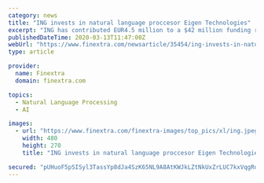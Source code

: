 ```yaml
---
category: news
title: "ING invests in natural language proccesor Eigen Technologies"
excerpt: "ING has contributed EUR4.5 million to a $42 million funding round in natural language processing vendor Eigen Technologies. The investment, made through the bank’s venture capital arm ING Ventures, is part of Eigen’s Series B round announced in November 2019, which also included financing from Goldman Sachs. Eigen’s NLP technology is ..."
publishedDateTime: 2020-03-13T11:47:00Z
webUrl: "https://www.finextra.com/newsarticle/35454/ing-invests-in-natural-language-proccesor-eigen-technologies"
type: article

provider:
  name: Finextra
  domain: finextra.com

topics:
  - Natural Language Processing
  - AI

images:
  - url: "https://www.finextra.com/finextra-images/top_pics/xl/ing.jpeg"
    width: 480
    height: 270
    title: "ING invests in natural language proccesor Eigen Technologies"

secured: "pUHuoF5pSISyl3TassYp8dJa4SzK65NL9A8AtKWJkLZtNkUxZrLUC7kxVqgRu5/51bo2QD6eAdhh1C/FKgRKhGHJUeTqy5okDePCH/sCwaWOTSkK/5fbBj08DMSH84nZ+kYo5AZafiv1AFoJ+P5BMmbIcSGCD7AMDAQ52fltxd74dRPYA1vVeDBT3qhIYO7lPuTd8sXvARcn/Cmcg4vetzLSW+U9ScPMkdWhew8koV0pEk7rXK38LT9cGB1bbJyFuvTgGEyxMo8r1yYQQRjS5piuMc15AnjUXjE9M1UW+73CQIU/CtfDPfPdIqD6wbtY6/zbs8jDSrXsOBqXmZk0Gd4SkL5lVoDcZcPXWESMupEZNmlZ1NjNp+usO1vQ1lPQvM8RGaNCIeaMjpe63gYpV5vRzkbEUpisPh1IzlCtLbhjvv5jyVGbGzO7x5KKfcxbzsPldRyIxh+4TzmeEBLHXlHRE5CQEPmBCbPnlulgXPw=;jgvBmwA9Ihhw6vKtj8LONA=="
---
```


